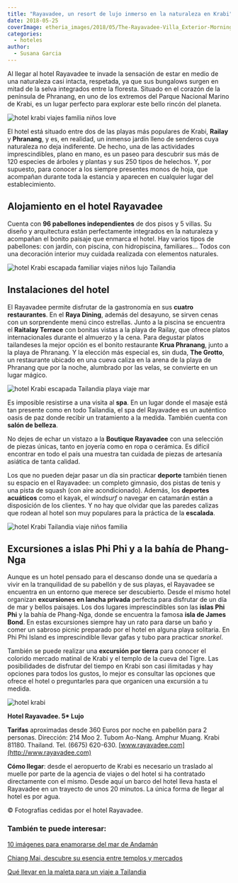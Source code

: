 ```yaml
---
title: "Rayavadee, un resort de lujo inmerso en la naturaleza en Krabi"
date: 2018-05-25
coverImage: etheria_images/2018/05/The-Rayavadee-Villa_Exterior-Morning_Fotor-e1555063028881.jpg
categories: 
  - hoteles
author: 
  - Susana Garcia
---
```


Al llegar al hotel Rayavadee te invade la sensación de estar en medio de una naturaleza 
casi intacta, respetada, ya que sus bungalows surgen en mitad de la selva integrados 
entre la floresta. Situado en el corazón de la península de Phranang, en uno de los 
extremos del Parque Nacional Marino de Krabi, es un lugar perfecto para explorar este 
bello rincón del planeta. 

![hotel krabi viajes familia niños love](etheria_images/2018/05/Rayavadee-monos.jpg "Los monos te acompañarán en tu estancia en el hotel Rayavadee.")

El hotel está situado entre dos de las playas más populares de Krabi, **Railay** y 
**Phranang**, y es, en realidad, un inmenso jardín lleno de senderos cuya naturaleza no 
deja indiferente. De hecho, una de las actividades imprescindibles, plano en mano, es un 
paseo para descubrir sus más de 120 especies de árboles y plantas y sus 250 tipos de 
helechos. Y, por supuesto, para conocer a los siempre presentes monos de hoja, que 
acompañan durante toda la estancia y aparecen en cualquier lugar del establecimiento. 

## Alojamiento en el hotel Rayavadee

Cuenta con **96 pabellones independientes** de dos pisos y 5 villas. Su diseño y 
arquitectura están perfectamente integrados en la naturaleza y acompañan el bonito 
paisaje que enmarca el hotel. Hay varios tipos de pabellones: con jardín, con piscina, 
con hidropiscina, familiares… Todos con una decoración interior muy cuidada realizada 
con elementos naturales. 

![hotel Krabi escapada familiar viajes niños lujo Tailandia](etheria_images/2018/05/Rayavadee-family-room.jpg "Family Room con piscina")

## Instalaciones del hotel

El Rayavadee permite disfrutar de la gastronomía en sus **cuatro restaurantes**. En el 
**Raya Dining**, además del desayuno, se sirven cenas con un sorprendente menú cinco 
estrellas. Junto a la piscina se encuentra el **Raitalay Terrace** con bonitas vistas a 
la playa de Railay, que ofrece platos internacionales durante el almuerzo y la cena. 
Para degustar platos tailandeses la mejor opción es el bonito restaurante **Krua 
Phranang**, junto a la playa de Phranang. Y la elección más especial es, sin duda, **The 
Grotto**, un restaurante ubicado en una cueva caliza en la arena de la playa de Phranang 
que por la noche, alumbrado por las velas, se convierte en un lugar mágico. 

![hotel Krabi escapada Tailandia playa viaje mar](etheria_images/2018/05/Rayavadee-The-Grotto.jpg "The Grotto")

Es imposible resistirse a una visita al **spa**. En un lugar donde el masaje está tan 
presente como en todo Tailandia, el spa del Rayavadee es un auténtico oasis de paz donde 
recibir un tratamiento a la medida. También cuenta con **salón de belleza**. 

No dejes de echar un vistazo a la **Boutique Rayavadee** con una selección de piezas 
únicas, tanto en joyería como en ropa o cerámica. Es difícil encontrar en todo el país 
una muestra tan cuidada de piezas de artesanía asiática de tanta calidad. 

Los que no pueden dejar pasar un día sin practicar **deporte** también tienen su espacio 
en el Rayavadee: un completo gimnasio, dos pistas de tenis y una pista de squash (con 
aire acondicionado). Además, los **deportes acuáticos** como el kayak, el _windsurf_ o 
navegar en catamarán están a disposición de los clientes. Y no hay que olvidar que las 
paredes calizas que rodean al hotel son muy populares para la práctica de la 
**escalada**. 

![hotel Krabi Tailandia viaje niños familia](etheria_images/2018/05/Rayavadee-piscina.jpg "Vistas desde la piscina del hotel Rayavadee.")

## Excursiones a islas Phi Phi y a la bahía de Phang-Nga

Aunque es un hotel pensado para el descanso donde una se quedaría a vivir en la 
tranquilidad de su pabellón y de sus playas, el Rayavadee se encuentra en un entorno que 
merece ser descubierto. Desde el mismo hotel organizan **excursiones en lancha privada** 
perfecta para disfrutar de un día de mar y bellos paisajes. Los dos lugares 
imprescindibles son las **islas Phi Phi** y la bahía de Phang-Nga, donde se encuentra la 
famosa **isla de James Bond**. En estas excursiones siempre hay un rato para darse un 
baño y comer un sabroso picnic preparado por el hotel en alguna playa solitaria. En Phi 
Phi Island es imprescindible llevar gafas y tubo para practicar _snorkel_. 

También se puede realizar una **excursión por tierra** para conocer el colorido mercado 
matinal de Krabi y el templo de la cueva del Tigre. Las posibilidades de disfrutar del 
tiempo en Krabi son casi ilimitadas y hay opciones para todos los gustos, lo mejor es 
consultar las opciones que ofrece el hotel o preguntarles para que organicen una 
excursión a tu medida. 

![hotel krabi](etheria_images/2018/05/The-Rayavadee-Villa_Exterior-Morning_Fotor-e1555063028881.jpg "Villa cerca de la playa en el hotel Rayavadee.")

**Hotel Rayavadee. 5\* Lujo** 

**Tarifas** aproximadas desde 360 Euros por noche en pabellón para 2 personas. 
Dirección: 214 Moo 2. Tubom Ao-Nang. Amphur Muang. Krabi 81180. Thailand. Tel. (6675) 
620-630. [www.rayavadee.com](http://www.rayavadee.com) 

**Cómo llegar**: desde el aeropuerto de Krabi es necesario un traslado al muelle por 
parte de la agencia de viajes o del hotel si ha contratado directamente con el mismo. 
Desde aquí un barco del hotel lleva hasta el Rayavadee en un trayecto de unos 20 
minutos. La única forma de llegar al hotel es por agua. 

© Fotografías cedidas por el hotel Rayavadee. 

### También te puede interesar:

[10 imágenes para enamorarse del mar de 
Andamán](https://etheriamagazine.com/2018/06/16/viaje-parejas-mar-de-andaman/) 

[Chiang Mai, descubre su esencia entre templos y 
mercados](https://etheriamagazine.com/2021/01/08/chiang-mai-explora-en-3-dias-la-tailandia-mas-espiritual/) 

[Qué llevar en la maleta para un viaje a 
Tailandia](https://etheriamagazine.com/2020/01/02/que-llevar-en-maleta-viaje-tailandia/)
